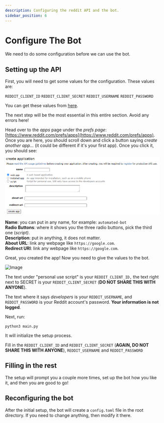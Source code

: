 ```yaml
---
description: Configuring the reddit API and the bot.
sidebar_position: 6
---
```


# Configure The Bot

We need to do some configuration before we can use the bot.

## Setting up the API

First, you will need to get some values for the configuration. These values are:

`REDDIT_CLIENT_ID` `REDDIT_CLIENT_SECRET` `REDDIT_USERNAME` `REDDIT_PASSWORD`

You can get these values from [here](https://www.reddit.com/prefs/apps).

The next step will be the most essential in this entire section. Avoid any errors here!

Head over to the _apps_ page under the _prefs page_: [https://www.reddit.com/prefs/apps](https://www.reddit.com/prefs/apps). Once you are here, you should scroll down and click a button saying _create another app..._ (it could be different if it's your first app). Once you click it, you should see:

![reddit](<.gitbook/assets/image (6) (1).png>)

**Name**: you can put in any name, for example: `automated-bot`\
**Radio Buttons**: where it shows you the three radio buttons, pick the third one (_script)_.\
**Description**: put in anything, it does not matter.\
**About URL**: link any webpage like `https://google.com`.\
**Redirect URI**: link any webpage like `https://google.com`.

Great, you created the app! Now you need to give the values to the bot.

![Image](https://user-images.githubusercontent.com/66544866/173240642-af00257e-4414-4a57-a3be-24443ee7c29f.png)

The text under "personal use script" is your `REDDIT_CLIENT_ID,` the text right next to SECRET is your `REDDIT_CLIENT_SECRET` (**DO NOT SHARE THIS WITH ANYONE**).

The text where it says _developers_ is your `REDDIT_USERNAME`, and `REDDIT_PASSWORD` is your Reddit account's password. **Your information is not logged**.

Next, run:

```shell
python3 main.py
```

It will initialize the setup process.

Fill in the `REDDIT_CLIENT_ID` and `REDDIT_CLIENT_SECRET` (**AGAIN, DO NOT SHARE THIS WITH ANYONE**), `REDDIT_USERNAME` and `REDDIT_PASSWORD`

## Filling in the rest

The setup will prompt you a couple more times, set up the bot how you like it, and then you are good to go!

## Reconfiguring the bot

After the initial setup, the bot will create a `config.toml` file in the root directory. If you need to change anything, then modify it there.
